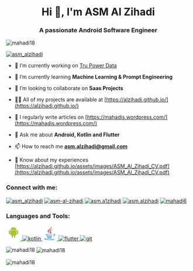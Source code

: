 <h1 align="center">Hi 👋, I'm ASM Al Zihadi</h1>
<h3 align="center">A passionate Android Software Engineer</h3>

<p align="left"> <img src="https://komarev.com/ghpvc/?username=mahadi18&label=Profile%20views&color=0e75b6&style=flat" alt="mahadi18" /> </p>

<p align="left"> <a href="https://twitter.com/asm_alzihadi" target="blank"><img src="https://img.shields.io/twitter/follow/asm_alzihadi?logo=twitter&style=for-the-badge" alt="asm_alzihadi" /></a> </p>

- 🔭 I’m currently working on [Tru Power Data](https://apps.apple.com/app/tru-power-data/id6446037555)

- 🌱 I’m currently learning **Machine Learning & Prompt Engineering**

- 👯 I’m looking to collaborate on **Saas Projects**

- 👨‍💻 All of my projects are available at [https://alzihadi.github.io/](https://alzihadi.github.io/)

- 📝 I regularly write articles on [https://mahadis.wordpress.com/](https://mahadis.wordpress.com/)

- 💬 Ask me about **Android, Kotlin and Flutter**

- 📫 How to reach me **asm.alzihadi@gmail.com**

- 📄 Know about my experiences [https://alzihadi.github.io/assets/images/ASM_Al_Zihadi_CV.pdf](https://alzihadi.github.io/assets/images/ASM_Al_Zihadi_CV.pdf)

<h3 align="left">Connect with me:</h3>
<p align="left">
<a href="https://twitter.com/asm_alzihadi" target="blank"><img align="center" src="https://raw.githubusercontent.com/rahuldkjain/github-profile-readme-generator/master/src/images/icons/Social/twitter.svg" alt="asm_alzihadi" height="30" width="40" /></a>
<a href="https://linkedin.com/in/asm-al-zihadi" target="blank"><img align="center" src="https://raw.githubusercontent.com/rahuldkjain/github-profile-readme-generator/master/src/images/icons/Social/linked-in-alt.svg" alt="asm-al-zihadi" height="30" width="40" /></a>
<a href="https://fb.com/asm.a1zihadi" target="blank"><img align="center" src="https://raw.githubusercontent.com/rahuldkjain/github-profile-readme-generator/master/src/images/icons/Social/facebook.svg" alt="asm.a1zihadi" height="30" width="40" /></a>
<a href="https://instagram.com/asm.alzihadi" target="blank"><img align="center" src="https://raw.githubusercontent.com/rahuldkjain/github-profile-readme-generator/master/src/images/icons/Social/instagram.svg" alt="asm.alzihadi" height="30" width="40" /></a>
<a href="https://www.leetcode.com/mahadi6" target="blank"><img align="center" src="https://raw.githubusercontent.com/rahuldkjain/github-profile-readme-generator/master/src/images/icons/Social/leet-code.svg" alt="mahadi6" height="30" width="40" /></a>
</p>

<h3 align="left">Languages and Tools:</h3>
<p align="left"> 
  <a href="https://developer.android.com" target="_blank" rel="noreferrer"> 
    <img src="https://raw.githubusercontent.com/devicons/devicon/master/icons/android/android-original-wordmark.svg" alt="android" width="40" height="40"/> 
  </a> 
  <a href="https://kotlinlang.org" target="_blank" rel="noreferrer"> 
    <img src="https://www.vectorlogo.zone/logos/kotlinlang/kotlinlang-icon.svg" alt="kotlin" width="40" height="40"/> 
  </a> 
  <a href="https://www.java.com" target="_blank" rel="noreferrer"> 
    <img src="https://raw.githubusercontent.com/devicons/devicon/master/icons/java/java-original.svg" alt="java" width="40" height="40"/> 
  </a> 
  <a href="https://flutter.dev" target="_blank" rel="noreferrer"> 
    <img src="https://www.vectorlogo.zone/logos/flutterio/flutterio-icon.svg" alt="flutter" width="40" height="40"/> 
  </a> 
  <a href="https://git-scm.com/" target="_blank" rel="noreferrer"> 
    <img src="https://www.vectorlogo.zone/logos/git-scm/git-scm-icon.svg" alt="git" width="40" height="40"/> 
  </a> 
</p>

<p><img align="left" src="https://github-readme-stats.vercel.app/api/top-langs?username=mahadi18&show_icons=true&locale=en&layout=compact" alt="mahadi18" /></p>

<p>&nbsp;<img align="center" src="https://github-readme-stats.vercel.app/api?username=mahadi18&show_icons=true&locale=en" alt="mahadi18" /></p>

<p><img align="center" src="https://github-readme-streak-stats.herokuapp.com/?user=mahadi18&" alt="mahadi18" /></p>


